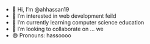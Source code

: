 - 👋 Hi, I’m @ahhassan19
- 👀 I’m interested in web development feild 
- 🌱 I’m currently learning computer science education 
- 💞️ I’m looking to collaborate on ...
  we
- 😄 Pronouns: hassoooo


<!---
ahhassan19/ahhassan19 is a ✨ special ✨ repository because its `README.md` (this file) appears on your GitHub profile.
You can click the Preview link to take a look at your changes.
--->
